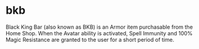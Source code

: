 # bkb
Black King Bar (also known as BKB) is an Armor item purchasable from the Home Shop. When the Avatar ability is activated, Spell Immunity and 100% Magic Resistance are granted to the user for a short period of time.
